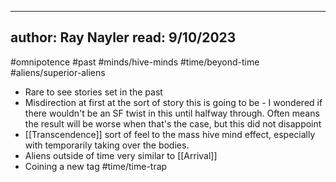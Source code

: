 
---
author: Ray Nayler
read: 9/10/2023
---
#omnipotence #past #minds/hive-minds #time/beyond-time #aliens/superior-aliens 

- Rare to see stories set in the past
- Misdirection at first at the sort of story this is going to be - I wondered if there wouldn't be an SF twist in this until halfway through. Often means the result will be worse when that's the case, but this did not disappoint
- [[Transcendence]] sort of feel to the mass hive mind effect, especially with temporarily taking over the bodies. 
- Aliens outside of time very similar to [[Arrival]]
- Coining a new tag #time/time-trap 